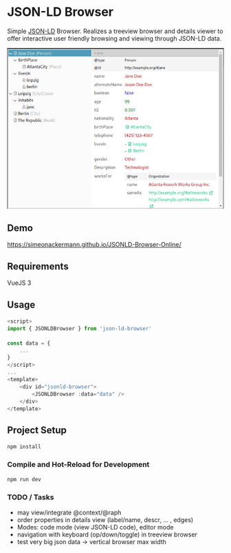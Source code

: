 # JSON-LD Browser

Simple [JSON-LD](https://json-ld.org/) Browser. Realizes a treeview browser and details viewer to offer interactive user friendly browsing and viewing through JSON-LD data.

![](screenshot.png)

## Demo

https://simeonackermann.github.io/JSONLD-Browser-Online/


## Requirements

VueJS 3

## Usage

```js
<script>
import { JSONLDBrowser } from 'json-ld-browser'

const data = {
    ...
}
</script>
...
<template>
    <div id="jsonld-browser">
        <JSONLDBrowser :data="data" />
    </div>
</template>

```

## Project Setup

```sh
npm install
```

### Compile and Hot-Reload for Development

```sh
npm run dev
```
<!--
### Compile and Minify for Production

```sh
npm run build
``` -->


### TODO / Tasks

- may view/integrate @context/@raph
- order properties in details view (label/name, descr, ... , edges)
- Modes: code mode (view JSON-LD code), editor mode
- navigation with keyboard (op/down/toggle) in treeview browser
- test very big json data -> vertical browser max width
